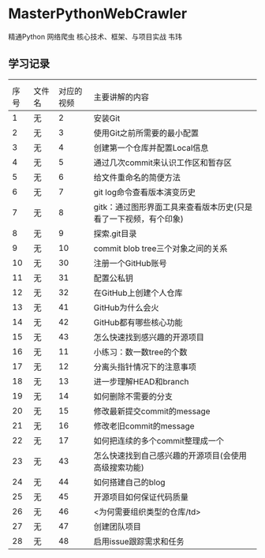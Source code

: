 # MasterPythonWebCrawler
精通Python 网络爬虫 核心技术、框架、与项目实战 韦玮

## 学习记录
<table><th><tr><td>序号</td><td>文件名</td><td>对应的视频</td><td>主要讲解的内容</td></tr></th><tbody>
        <tr><td>1</td><td>无</td><td>2</td><td>安装Git</td></tr>
        <tr><td>2</td><td>无</td><td>3</td><td>使用Git之前所需要的最小配置</td></tr>
        <tr><td>3</td><td>无</td><td>4</td><td>创建第一个仓库并配置Local信息</td></tr>
      	<tr><td>4</td><td>无</td><td>5</td><td>通过几次commit来认识工作区和暂存区</td></tr>
      	<tr><td>5</td><td>无</td><td>6</td><td>给文件重命名的简便方法</td></tr>
      	<tr><td>6</td><td>无</td><td>7</td><td>git log命令查看版本演变历史</td></tr>
      	<tr><td>7</td><td>无</td><td>8</td><td>gitk：通过图形界面工具来查看版本历史(只是看了一下视频，有个印象)</td></tr>
      	<tr><td>8</td><td>无</td><td>9</td><td>探索.git目录</td></tr>
      	<tr><td>9</td><td>无</td><td>10</td><td>commit blob tree三个对象之间的关系</td></tr>
      	<tr><td>10</td><td>无</td><td>30</td><td>注册一个GitHub账号</td></tr>
      	<tr><td>11</td><td>无</td><td>31</td><td>配置公私钥</td></tr>
      	<tr><td>12</td><td>无</td><td>32</td><td>在GitHub上创建个人仓库</td></tr>
      	<tr><td>13</td><td>无</td><td>41</td><td>GitHub为什么会火</td></tr>
      	<tr><td>14</td><td>无</td><td>42</td><td>GitHub都有哪些核心功能</td></tr>
      	<tr><td>15</td><td>无</td><td>43</td><td>怎么快速找到感兴趣的开源项目</td></tr>
      	<tr><td>16</td><td>无</td><td>11</td><td>小练习：数一数tree的个数</td></tr>
      	<tr><td>17</td><td>无</td><td>12</td><td>分离头指针情况下的注意事项</td></tr>
      	<tr><td>18</td><td>无</td><td>13</td><td>进一步理解HEAD和branch</td></tr>
      	<tr><td>19</td><td>无</td><td>14</td><td>如何删除不需要的分支</td></tr>
      	<tr><td>20</td><td>无</td><td>15</td><td>修改最新提交commit的message</td></tr>
      	<tr><td>21</td><td>无</td><td>16</td><td>修改老旧commit的message</td></tr>
      	<tr><td>22</td><td>无</td><td>17</td><td>如何把连续的多个commit整理成一个</td></tr>
      	<tr><td>23</td><td>无</td><td>43</td><td>怎么快速找到自己感兴趣的开源项目(会使用高级搜索功能)</td></tr>
      	<tr><td>24</td><td>无</td><td>44</td><td>如何搭建自己的blog</td></tr>
	<tr><td>25</td><td>无</td><td>45</td><td>开源项目如何保证代码质量</td></tr>
	<tr><td>26</td><td>无</td><td>46</td><td><为何需要组织类型的仓库/td></tr>
	<tr><td>27</td><td>无</td><td>47</td><td>创建团队项目</td></tr>
	<tr><td>28</td><td>无</td><td>48</td><td>启用issue跟踪需求和任务</td></tr>
</tbody>
</table>
